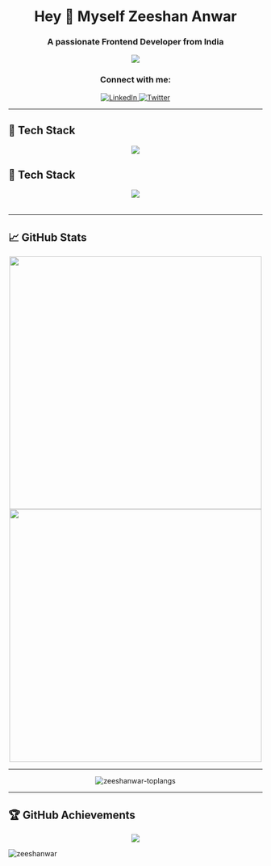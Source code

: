 <h1 align="center">Hey 👋 Myself Zeeshan Anwar</h1>
<h3 align="center">A passionate Frontend Developer from India</h3>

<p align="center">
  <img src="https://readme-typing-svg.herokuapp.com?font=Fira+Code&pause=1000&color=00F7D1&width=435&lines=Frontend+Developer;AI+and+ML+Enthusiast;Passionate+about+Coding" />
</p>

<h3 align="center">Connect with me:</h3>
<p align="center">
<a href="https://linkedin.com/in/zeeshanwar-524836" target="_blank">
    <img src="https://img.shields.io/badge/LinkedIn-blue?style=for-the-badge&logo=linkedin" alt="LinkedIn">
  </a>
  <a href="https://twitter.com/mainhoonzee" target="_blank">
    <img src="https://img.shields.io/badge/Twitter-blue?style=for-the-badge&logo=twitter" alt="Twitter">
  </a>
</p>

---

## 🚀 Tech Stack
<p align="center">
  <img align="center" src="https://skillicons.dev/icons?i=python,react,js,html,css,figma,sass,tailwind,bootstrap,materialui,xd,photoshop,nodejs,express,mysql,mongodb,java,c,bash,git,github,netlify,vercel,aws,gcp,tensorflow,pytorch,opencv" />
</p>

## 🚀 Tech Stack
<p align="center">
  <img src="https://skillicons.dev/icons?i=react,nextjs,js,ts,html,css,tailwind,bootstrap,materialui,sass,redux,contextapi,nodejs,express,java,python,cpp,php,r,graphql,sqlite,mysql,postgresql,mongodb,firebase,redis,prisma,supabase,git,github,gitlab,bitbucket,docker,kubernetes,linux,bash,nginx,aws,gcp,azure,cloudflare,vercel,netlify,postman,figma,xd,photoshop,illustrator,blender,tensorflow,pytorch,opencv,scikit-learn,fastapi,flask,django,selenium,astro,threejs,chartjs,wordpress,woocommerce,strapi" />
</p>


<img height="5"/>

<!-- <br/> -->

---

## 📈 GitHub Stats
<p align="center">
  <img src="https://github-readme-stats.vercel.app/api?username=zeeshanwar&show_icons=true&theme=radical" width="500"/>
  <img src="https://github-readme-streak-stats.herokuapp.com/?user=zeeshanwar&theme=radical" width="500"/>
</p>


---


<p align="center">
  <img src="https://github-readme-stats.vercel.app/api/top-langs?username=zeeshanwar&theme=tokyonight&show_icons=true&locale=en&layout=compact" alt="zeeshanwar-toplangs" />
</p>

---

## 🏆 GitHub Achievements
<p align="center">
  <img src="https://github-profile-trophy.vercel.app/?username=zeeshanwar&theme=onedark&margin-w=5" />
</p>


<p align="left"> <img src="https://komarev.com/ghpvc/?username=zeeshanwar&label=Profile%20views&color=0e75b6&style=flat" alt="zeeshanwar" /> </p>

<p></p>

<!--
**zeeshanwar/zeeshanwar** is a ✨ _special_ ✨ repository because its `README.md` (this file) appears on your GitHub profile.

Here are some ideas to get you started:

- 🔭 I’m currently working on ...
- 🌱 I’m currently learning ...
- 👯 I’m looking to collaborate on ...
- 🤔 I’m looking for help with ...
- 💬 Ask me about ...
- 📫 How to reach me: ...
- 😄 Pronouns: ...
- ⚡ Fun fact: ...
-->
